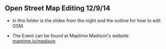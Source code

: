 ## Open Street Map Editing 12/9/14

- In this folder is the slides from the night and the outline for how to edit OSM.  

- The Event can be found at Maptime Madison's website [maptime.io/madison](http://maptime.io/madison/)